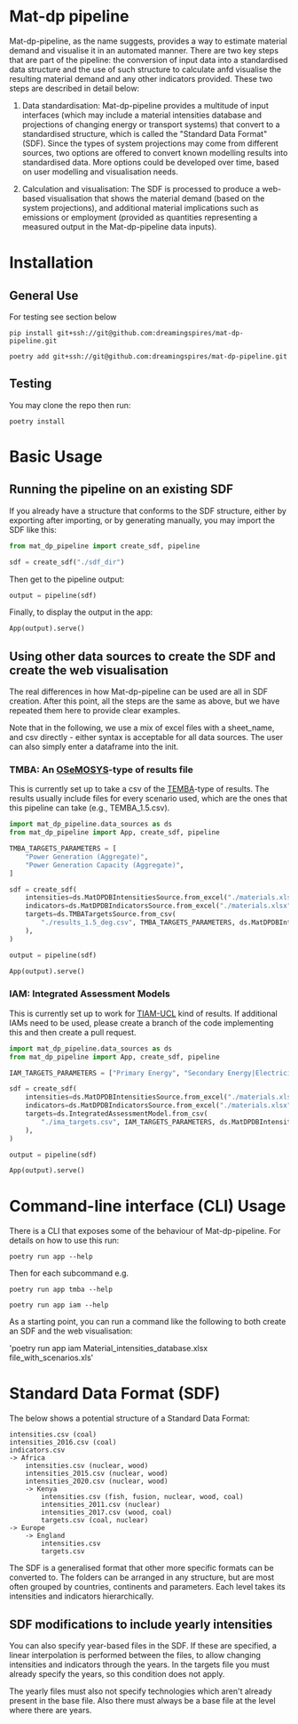 # Mat-dp pipeline

Mat-dp-pipeline, as the name suggests, provides a way to estimate material demand and visualise it in an automated manner. There are two key steps that are part of the pipeline: the conversion of input data into a standardised data structure and the use of such structure to calculate anfd visualise the resulting material demand and any other indicators provided. These two steps are described in detail below:

1. Data standardisation: Mat-dp-pipeline provides a multitude of input interfaces (which may include a material intensities database and projections of changing energy or transport systems) that convert to a standardised structure, which is called the "Standard Data Format" (SDF). Since the types of system projections may come from different sources, two options are offered to convert known modelling results into standardised data. More options could be developed over time, based on user modelling and visualisation needs.

2. Calculation and visualisation: The SDF is processed to produce a web-based visualisation that shows the material demand (based on the system projections), and additional material implications such as emissions or employment (provided as quantities representing a measured output in the Mat-dp-pipeline data inputs). 

# Installation

## General Use

For testing see section below

`pip install git+ssh://git@github.com:dreamingspires/mat-dp-pipeline.git`

`poetry add git+ssh://git@github.com:dreamingspires/mat-dp-pipeline.git`

## Testing

You may clone the repo then run:

`poetry install`

# Basic Usage

## Running the pipeline on an existing SDF

If you already have a structure that conforms to the SDF structure, either by exporting after importing, or by generating manually, you may import the SDF like this:
```py
from mat_dp_pipeline import create_sdf, pipeline

sdf = create_sdf("./sdf_dir")
```

Then get to the pipeline output:
```py
output = pipeline(sdf)
```

Finally, to display the output in the app:

```py
App(output).serve()
```

## Using other data sources to create the SDF and create the web visualisation

The real differences in how Mat-dp-pipeline can be used are all in SDF creation. After this point, all the steps are the same as above, but we have repeated them here to provide clear examples.

Note that in the following, we use a mix of excel files with a sheet_name, and csv directly - either syntax is acceptable for all data sources. The user can also simply enter a dataframe into the init.

### TMBA: An [OSeMOSYS](http://www.osemosys.org/)-type of results file
This is currently set up to take a csv of the [TEMBA](https://zenodo.org/record/4889373)-type of results. The results usually include files for every scenario used, which are the ones that this pipeline can take (e.g., TEMBA_1.5.csv).

```py
import mat_dp_pipeline.data_sources as ds
from mat_dp_pipeline import App, create_sdf, pipeline

TMBA_TARGETS_PARAMETERS = [
	"Power Generation (Aggregate)",
	"Power Generation Capacity (Aggregate)",
]

sdf = create_sdf(
	intensities=ds.MatDPDBIntensitiesSource.from_excel("./materials.xlsx", sheet_name = "Material intensities"),
	indicators=ds.MatDPDBIndicatorsSource.from_excel("./materials.xlsx", sheet_name = "Material emissions"),
	targets=ds.TMBATargetsSource.from_csv(
		"./results_1.5_deg.csv", TMBA_TARGETS_PARAMETERS, ds.MatDPDBIntensitiesSource
	),
)

output = pipeline(sdf)

App(output).serve()

```
### IAM: Integrated Assessment Models 
This is currently set up to work for [TIAM-UCL](https://www.ucl.ac.uk/energy-models/models/tiam-ucl) kind of results. If additional IAMs need to be used, please create a branch of the code implementing this and then create a pull request. 

```py
import mat_dp_pipeline.data_sources as ds
from mat_dp_pipeline import App, create_sdf, pipeline

IAM_TARGETS_PARAMETERS = ["Primary Energy", "Secondary Energy|Electricity"]

sdf = create_sdf(
	intensities=ds.MatDPDBIntensitiesSource.from_excel("./materials.xlsx", sheet_name = "Material intensities"),
	indicators=ds.MatDPDBIndicatorsSource.from_excel("./materials.xlsx", sheet_name = "Material emissions"),
	targets=ds.IntegratedAssessmentModel.from_csv(
		"./ima_targets.csv", IAM_TARGETS_PARAMETERS, ds.MatDPDBIntensitiesSource
	),
)

output = pipeline(sdf)

App(output).serve()
```

# Command-line interface (CLI) Usage

There is a CLI that exposes some of the behaviour of Mat-dp-pipeline. For details on how to use this run:

`poetry run app --help`

Then for each subcommand e.g.

`poetry run app tmba --help`

`poetry run app iam --help`

As a starting point, you can run a command like the following to both create an SDF and the web visualisation:

'poetry run app iam Material_intensities_database.xlsx file_with_scenarios.xls'

# Standard Data Format (SDF)

The below shows a potential structure of a Standard Data Format:

```
intensities.csv (coal)
intensities_2016.csv (coal)
indicators.csv
-> Africa
	intensities.csv (nuclear, wood)
	intensities_2015.csv (nuclear, wood)
	intensities_2020.csv (nuclear, wood)
	-> Kenya
		intensities.csv (fish, fusion, nuclear, wood, coal)
		intensities_2011.csv (nuclear)
		intensities_2017.csv (wood, coal)
		targets.csv (coal, nuclear)
-> Europe
	-> England
		intensities.csv
		targets.csv
```

The SDF is a generalised format that other more specific formats can be converted to. The folders can be arranged in any structure, but are most often grouped by countries, continents and parameters. Each level takes its intensities and indicators hierarchically.

## SDF modifications to include yearly intensities 

You can also specify year-based files in the SDF. If these are specified, a linear interpolation is performed between the files, to allow changing intensities and indicators through the years. In the targets file you must already specify the years, so this condition does not apply.

The yearly files must also not specify technologies which aren't already present in the base file. Also there must always be a base file at the level where there are years.
